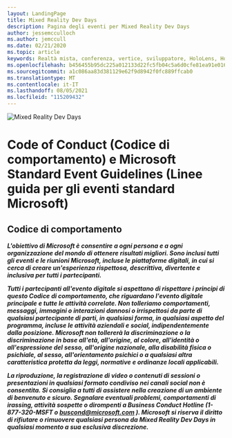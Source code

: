 ```yaml
---
layout: LandingPage
title: Mixed Reality Dev Days
description: Pagina degli eventi per Mixed Reality Dev Days
author: jessemcculloch
ms.author: jemccull
ms.date: 02/21/2020
ms.topic: article
keywords: Realtà mista, conferenza, vertice, sviluppatore, HoloLens, HoloLens 2, Kinect
ms.openlocfilehash: b456455b95dc225a012133d22fc5fb04c5a6d0cfe81ea91e016b79712f80d449
ms.sourcegitcommit: a1c086aa83d381129e62f9d8942f0fc889ffcab0
ms.translationtype: MT
ms.contentlocale: it-IT
ms.lasthandoff: 08/05/2021
ms.locfileid: "115209432"
---
```

![Mixed Reality Dev Days](../whats-new/images/MRDD/MRDevDaysBanner.png)  

# <a name="code-of-conduct-and-microsoft-standard-event-guidelines"></a>Code of Conduct (Codice di comportamento) e Microsoft Standard Event Guidelines (Linee guida per gli eventi standard Microsoft)

## <a name="code-of-conduct"></a>Codice di comportamento 

***L'obiettivo di Microsoft è consentire a ogni persona e a ogni organizzazione del mondo di ottenere risultati migliori. Sono inclusi tutti gli eventi e le riunioni Microsoft, incluse le piattaforme digitali, in cui si cerca di creare un'esperienza rispettosa, descrittiva, divertente e inclusiva per tutti i partecipanti.***  

***Tutti i partecipanti all'evento digitale si aspettano di rispettare i principi di questo Codice di comportamento, che riguardano l'evento digitale principale e tutte le attività correlate. Non tolleriamo comportamenti, messaggi, immagini o interazioni dannosi o irrispettosi da parte di qualsiasi partecipante di parti, in qualsiasi forma, in qualsiasi aspetto del programma, incluse le attività aziendali e social, indipendentemente dalla posizione. Microsoft non tollererà la discriminazione o la discriminazione in base all'età, all'origine, al colore, all'identità o all'espressione del sesso, all'origine nazionale, alla disabilità fisica o psichiale, al sesso, all'orientamento psichici o a qualsiasi altra caratteristica protetta da leggi, normative e ordinanze locali applicabili.***  

***La riproduzione, la registrazione di video o contenuti di sessioni o presentazioni in qualsiasi formato condiviso nei canali social non è consentita. Si consiglia a tutti di assistere nella creazione di un ambiente di benvenuto e sicuro. Segnalare eventuali problemi, comportamenti di irassing, attività sospette o dirompenti a Business Conduct Hotline (1-877-320-MSFT o [buscond@microsoft.com](mailto:buscond@microsoft.com) ). Microsoft si riserva il diritto di rifiutare o rimuovere qualsiasi persona da Mixed Reality Dev Days in qualsiasi momento a sua esclusiva discrezione.***  

